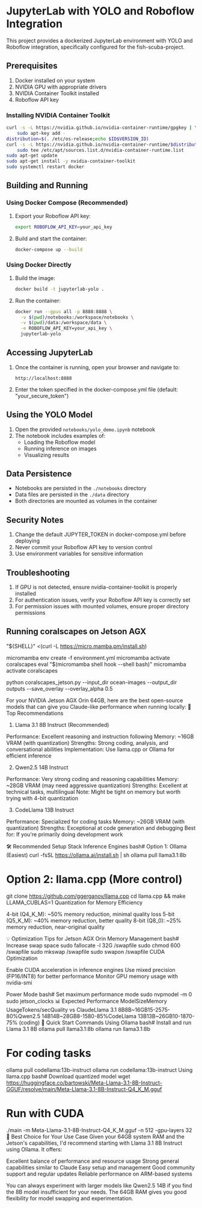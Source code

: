 # JupyterLab with YOLO and Roboflow Integration

This project provides a dockerized JupyterLab environment with YOLO and Roboflow integration, specifically configured for the fish-scuba-project.

## Prerequisites

1. Docker installed on your system
2. NVIDIA GPU with appropriate drivers
3. NVIDIA Container Toolkit installed
4. Roboflow API key

### Installing NVIDIA Container Toolkit

```bash
curl -s -L https://nvidia.github.io/nvidia-container-runtime/gpgkey | \
    sudo apt-key add -
distribution=$(. /etc/os-release;echo $ID$VERSION_ID)
curl -s -L https://nvidia.github.io/nvidia-container-runtime/$distribution/nvidia-container-runtime.list | \
    sudo tee /etc/apt/sources.list.d/nvidia-container-runtime.list
sudo apt-get update
sudo apt-get install -y nvidia-container-toolkit
sudo systemctl restart docker
```

## Building and Running

### Using Docker Compose (Recommended)

1. Export your Roboflow API key:
   ```bash
   export ROBOFLOW_API_KEY=your_api_key
   ```

2. Build and start the container:
   ```bash
   docker-compose up --build
   ```

### Using Docker Directly

1. Build the image:
   ```bash
   docker build -t jupyterlab-yolo .
   ```

2. Run the container:
   ```bash
   docker run --gpus all -p 8888:8888 \
     -v $(pwd)/notebooks:/workspace/notebooks \
     -v $(pwd)/data:/workspace/data \
     -e ROBOFLOW_API_KEY=your_api_key \
     jupyterlab-yolo
   ```

## Accessing JupyterLab

1. Once the container is running, open your browser and navigate to:
   ```
   http://localhost:8888
   ```

2. Enter the token specified in the docker-compose.yml file (default: "your_secure_token")

## Using the YOLO Model

1. Open the provided `notebooks/yolo_demo.ipynb` notebook
2. The notebook includes examples of:
   - Loading the Roboflow model
   - Running inference on images
   - Visualizing results

## Data Persistence

- Notebooks are persisted in the `./notebooks` directory
- Data files are persisted in the `./data` directory
- Both directories are mounted as volumes in the container

## Security Notes

1. Change the default JUPYTER_TOKEN in docker-compose.yml before deploying
2. Never commit your Roboflow API key to version control
3. Use environment variables for sensitive information

## Troubleshooting

1. If GPU is not detected, ensure nvidia-container-toolkit is properly installed
2. For authentication issues, verify your Roboflow API key is correctly set
3. For permission issues with mounted volumes, ensure proper directory permissions


## Running coralscapes on Jetson AGX
"${SHELL}" <(curl -L https://micro.mamba.pm/install.sh)

micromamba env create -f environment.yml
micromamba activate coralscapes
eval "$(micromamba shell hook --shell bash)"
micromamba activate coralscapes

python coralscapes_jetson.py  --input_dir ocean-images --output_dir outputs --save_overlay --overlay_alpha 0.5


For your NVIDIA Jetson AGX Orin 64GB, here are the best open-source models that can give you Claude-like performance when running locally:
🚀 Top Recommendations
1. Llama 3.1 8B Instruct (Recommended)

Performance: Excellent reasoning and instruction following
Memory: ~16GB VRAM (with quantization)
Strengths: Strong coding, analysis, and conversational abilities
Implementation: Use llama.cpp or Ollama for efficient inference

2. Qwen2.5 14B Instruct

Performance: Very strong coding and reasoning capabilities
Memory: ~28GB VRAM (may need aggressive quantization)
Strengths: Excellent at technical tasks, multilingual
Note: Might be tight on memory but worth trying with 4-bit quantization

3. CodeLlama 13B Instruct

Performance: Specialized for coding tasks
Memory: ~26GB VRAM (with quantization)
Strengths: Exceptional at code generation and debugging
Best for: If you're primarily doing development work

🛠 Recommended Setup Stack
Inference Engines
bash# Option 1: Ollama (Easiest)
curl -fsSL https://ollama.ai/install.sh | sh
ollama pull llama3.1:8b

# Option 2: llama.cpp (More control)
git clone https://github.com/ggerganov/llama.cpp
cd llama.cpp && make LLAMA_CUBLAS=1
Quantization for Memory Efficiency

4-bit (Q4_K_M): ~50% memory reduction, minimal quality loss
5-bit (Q5_K_M): ~40% memory reduction, better quality
8-bit (Q8_0): ~25% memory reduction, near-original quality

💡 Optimization Tips for Jetson AGX Orin
Memory Management
bash# Increase swap space
sudo fallocate -l 32G /swapfile
sudo chmod 600 /swapfile
sudo mkswap /swapfile
sudo swapon /swapfile
CUDA Optimization

Enable CUDA acceleration in inference engines
Use mixed precision (FP16/INT8) for better performance
Monitor GPU memory usage with nvidia-smi

Power Mode
bash# Set maximum performance mode
sudo nvpmodel -m 0
sudo jetson_clocks
📊 Expected Performance
ModelSizeMemory UsageTokens/secQuality vs ClaudeLlama 3.1 8B8B~16GB15-2575-80%Qwen2.5 14B14B~28GB8-1580-85%CodeLlama 13B13B~26GB10-1870-75% (coding)
🔧 Quick Start Commands
Using Ollama
bash# Install and run Llama 3.1 8B
ollama pull llama3.1:8b
ollama run llama3.1:8b

# For coding tasks
ollama pull codellama:13b-instruct
ollama run codellama:13b-instruct
Using llama.cpp
bash# Download quantized model
wget https://huggingface.co/bartowski/Meta-Llama-3.1-8B-Instruct-GGUF/resolve/main/Meta-Llama-3.1-8B-Instruct-Q4_K_M.gguf

# Run with CUDA
./main -m Meta-Llama-3.1-8B-Instruct-Q4_K_M.gguf -n 512 -gpu-layers 32
🎯 Best Choice for Your Use Case
Given your 64GB system RAM and the Jetson's capabilities, I'd recommend starting with Llama 3.1 8B Instruct using Ollama. It offers:

Excellent balance of performance and resource usage
Strong general capabilities similar to Claude
Easy setup and management
Good community support and regular updates
Reliable performance on ARM-based systems

You can always experiment with larger models like Qwen2.5 14B if you find the 8B model insufficient for your needs. The 64GB RAM gives you good flexibility for model swapping and experimentation.
